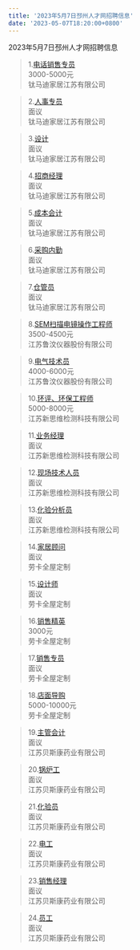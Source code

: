 ```yaml
---
title: '2023年5月7日邳州人才网招聘信息'
date: '2023-05-07T18:20:00+0800'
---
```

2023年5月7日邳州人才网招聘信息
<!--more-->
>1.[电话销售专员](https://www.pzhr.com/job/17064.html)<br>
>3000-5000元<br>
>钛马迪家居江苏有限公司

>2.[人事专员](https://www.pzhr.com/job/16279.html)<br>
>面议<br>
>钛马迪家居江苏有限公司

>3.[设计](https://www.pzhr.com/job/15924.html)<br>
>面议<br>
>钛马迪家居江苏有限公司

>4.[招商经理](https://www.pzhr.com/job/15773.html)<br>
>面议<br>
>钛马迪家居江苏有限公司

>5.[成本会计](https://www.pzhr.com/job/13058.html)<br>
>面议<br>
>钛马迪家居江苏有限公司

>6.[采购内勤](https://www.pzhr.com/job/12916.html)<br>
>面议<br>
>钛马迪家居江苏有限公司

>7.[仓管员](https://www.pzhr.com/job/12603.html)<br>
>面议<br>
>钛马迪家居江苏有限公司

>8.[SEM扫描电镜操作工程师](https://www.pzhr.com/job/17024.html)<br>
>3500-4500元<br>
>江苏鲁汶仪器股份有限公司

>9.[电气技术员](https://www.pzhr.com/job/9084.html)<br>
>4000-6000元<br>
>江苏鲁汶仪器股份有限公司

>10.[环评、环保工程师](https://www.pzhr.com/job/13441.html)<br>
>5000-8000元<br>
>江苏新思维检测科技有限公司

>11.[业务经理](https://www.pzhr.com/job/9836.html)<br>
>面议<br>
>江苏新思维检测科技有限公司

>12.[现场技术人员](https://www.pzhr.com/job/10924.html)<br>
>面议<br>
>江苏新思维检测科技有限公司

>13.[化验分析员](https://www.pzhr.com/job/7958.html)<br>
>面议<br>
>江苏新思维检测科技有限公司

>14.[家居顾问](https://www.pzhr.com/job/9740.html)<br>
>面议<br>
>劳卡全屋定制

>15.[设计师](https://www.pzhr.com/job/7131.html)<br>
>面议<br>
>劳卡全屋定制

>16.[销售精英](https://www.pzhr.com/job/8383.html)<br>
>3000元<br>
>劳卡全屋定制

>17.[销售专员](https://www.pzhr.com/job/9739.html)<br>
>面议<br>
>劳卡全屋定制

>18.[店面导购](https://www.pzhr.com/job/8384.html)<br>
>5000-10000元<br>
>劳卡全屋定制

>19.[主管会计](https://www.pzhr.com/job/16760.html)<br>
>面议<br>
>江苏贝斯康药业有限公司

>20.[锅炉工](https://www.pzhr.com/job/16378.html)<br>
>面议<br>
>江苏贝斯康药业有限公司

>21.[化验员](https://www.pzhr.com/job/16376.html)<br>
>面议<br>
>江苏贝斯康药业有限公司

>22.[电工](https://www.pzhr.com/job/15409.html)<br>
>面议<br>
>江苏贝斯康药业有限公司

>23.[销售经理](https://www.pzhr.com/job/16160.html)<br>
>面议<br>
>江苏贝斯康药业有限公司

>24.[员工](https://www.pzhr.com/job/14705.html)<br>
>面议<br>
>江苏贝斯康药业有限公司


